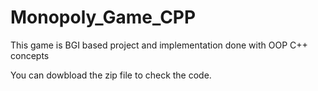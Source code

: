 # Monopoly_Game_CPP
This game is BGI based project and implementation done with OOP C++ concepts

You can dowbload the zip file to check the code.
